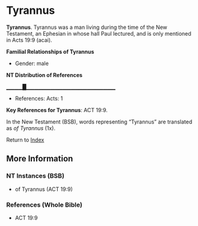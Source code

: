 # Tyrannus
**Tyrannus**. 
Tyrannus was a man living during the time of the New Testament, an Ephesian in whose hall Paul lectured, and is only mentioned in Acts 19:9 (acai). 




**Familial Relationships of Tyrannus**


* Gender: male


**NT Distribution of References**

▁▁▁▁█▁▁▁▁▁▁▁▁▁▁▁▁▁▁▁▁▁▁▁▁▁▁
* References: Acts: 1



**Key References for Tyrannus**: 
ACT 19:9. 




In the New Testament (BSB), words representing “Tyrannus” are translated as 
*of Tyrannus* (1x). 


Return to [Index](00-Index.md)

## More Information

### NT Instances (BSB)

* of Tyrannus (ACT 19:9)



### References (Whole Bible)

* ACT 19:9



